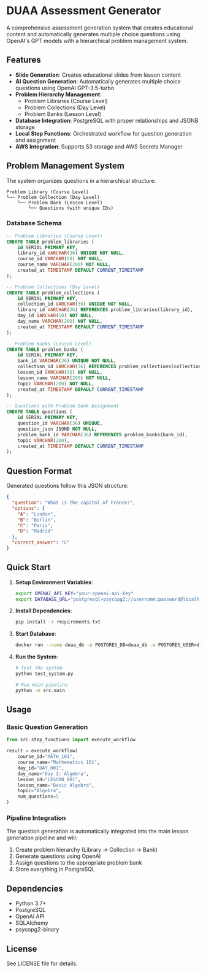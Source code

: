# DUAA Assessment Generator

A comprehensive assessment generation system that creates educational content and automatically generates multiple choice questions using OpenAI's GPT models with a hierarchical problem management system.

## Features

- **Slide Generation**: Creates educational slides from lesson content
- **AI Question Generation**: Automatically generates multiple choice questions using OpenAI GPT-3.5-turbo
- **Problem Hierarchy Management**: 
  - Problem Libraries (Course Level)
  - Problem Collections (Day Level) 
  - Problem Banks (Lesson Level)
- **Database Integration**: PostgreSQL with proper relationships and JSONB storage
- **Local Step Functions**: Orchestrated workflow for question generation and assignment
- **AWS Integration**: Supports S3 storage and AWS Secrets Manager

## Problem Management System

The system organizes questions in a hierarchical structure:

```
Problem Library (Course Level)
└── Problem Collection (Day Level)
    └── Problem Bank (Lesson Level)
        └── Questions (with unique IDs)
```

### Database Schema

```sql
-- Problem Libraries (Course Level)
CREATE TABLE problem_libraries (
    id SERIAL PRIMARY KEY,
    library_id VARCHAR(36) UNIQUE NOT NULL,
    course_id VARCHAR(50) NOT NULL,
    course_name VARCHAR(200) NOT NULL,
    created_at TIMESTAMP DEFAULT CURRENT_TIMESTAMP
);

-- Problem Collections (Day Level)
CREATE TABLE problem_collections (
    id SERIAL PRIMARY KEY,
    collection_id VARCHAR(36) UNIQUE NOT NULL,
    library_id VARCHAR(36) REFERENCES problem_libraries(library_id),
    day_id VARCHAR(50) NOT NULL,
    day_name VARCHAR(200) NOT NULL,
    created_at TIMESTAMP DEFAULT CURRENT_TIMESTAMP
);

-- Problem Banks (Lesson Level)
CREATE TABLE problem_banks (
    id SERIAL PRIMARY KEY,
    bank_id VARCHAR(36) UNIQUE NOT NULL,
    collection_id VARCHAR(36) REFERENCES problem_collections(collection_id),
    lesson_id VARCHAR(50) NOT NULL,
    lesson_name VARCHAR(200) NOT NULL,
    topic VARCHAR(200) NOT NULL,
    created_at TIMESTAMP DEFAULT CURRENT_TIMESTAMP
);

-- Questions with Problem Bank Assignment
CREATE TABLE questions (
    id SERIAL PRIMARY KEY,
    question_id VARCHAR(36) UNIQUE,
    question_json JSONB NOT NULL,
    problem_bank_id VARCHAR(36) REFERENCES problem_banks(bank_id),
    topic VARCHAR(200),
    created_at TIMESTAMP DEFAULT CURRENT_TIMESTAMP
);
```

## Question Format

Generated questions follow this JSON structure:

```json
{
  "question": "What is the capital of France?",
  "options": {
    "A": "London",
    "B": "Berlin", 
    "C": "Paris",
    "D": "Madrid"
  },
  "correct_answer": "C"
}
```

## Quick Start

1. **Setup Environment Variables**:
   ```bash
   export OPENAI_API_KEY="your-openai-api-key"
   export DATABASE_URL="postgresql+psycopg2://username:password@localhost:5432/database_name"
   ```

2. **Install Dependencies**:
   ```bash
   pip install -r requirements.txt
   ```

3. **Start Database**:
   ```bash
   docker run --name duaa_db -e POSTGRES_DB=duaa_db -e POSTGRES_USER=duaa -e POSTGRES_PASSWORD=your_password -p 5432:5432 -d postgres:latest
   ```

4. **Run the System**:
   ```bash
   # Test the system
   python test_system.py
   
   # Run main pipeline
   python -m src.main
   ```

## Usage

### Basic Question Generation

```python
from src.step_functions import execute_workflow

result = execute_workflow(
    course_id="MATH_101",
    course_name="Mathematics 101",
    day_id="DAY_001", 
    day_name="Day 1: Algebra",
    lesson_id="LESSON_001",
    lesson_name="Basic Algebra",
    topic="Algebra",
    num_questions=5
)
```

### Pipeline Integration

The question generation is automatically integrated into the main lesson generation pipeline and will:

1. Create problem hierarchy (Library → Collection → Bank)
2. Generate questions using OpenAI
3. Assign questions to the appropriate problem bank
4. Store everything in PostgreSQL

## Dependencies

- Python 3.7+
- PostgreSQL
- OpenAI API
- SQLAlchemy
- psycopg2-binary

## License

See LICENSE file for details.

